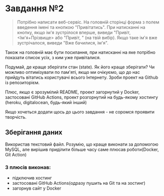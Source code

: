 #  Завдання №2 #
>Потрібно написати веб-сервіс. На головній сторінці форма з полем введення імені та кнопкою "Привітатись". При натисканні на кнопку, якщо ім'я зустрілося вперше, виведи "Привіт, <Ім'я+Прізвище> або "Привіт, <email>" (на твій вибір). Якщо таке ім'я вже зустрічалося, виведи "Вже бачилися, ім'я".

Також на головній має бути посилання, при натисканні на яке потрібно показати список усіх, з ким уже привіталися.

Подумай, де краще зберігати стан (state). Як його краще зберігати? Чи можливо оптимізувати по пам'яті, якщо ми очікуємо, що до нас прийдуть вітатись користувачі всього Інтернету. Зроби проект на Github із репозиторієм.

Плюс, якщо є зрозумілий README, проект загорнутий у Docker, застосовані GitHub Actions, проект розгорнутий на будь-якому хостингу (heroku, digitalocean, будь-який інший)

Якщо хочеться додати щось до цього завдання - не соромся проявити творчість.
>
##  Зберігання даних ##  
  Використав текстовий файл. Розумію, що краще виконати за допомогою MySQL, але вирішив приділити більше часу саме плюсав роботи(Docker, Git Action)
###  З плюсів виконав: ###
  * підключив хостинг
  * застосовані GitHub Actions(одразу пушить на Git та на зостинг)
  * загорнув сайт у Docker
  
